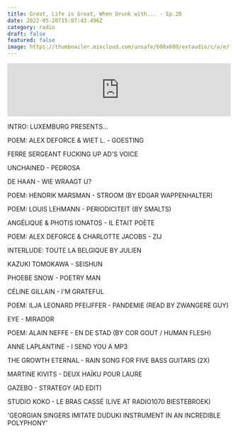 ```yaml
---
title: Great, Life is Great, When Drunk with... - Ep.20
date: 2022-05-26T15:07:43.496Z
category: radio
draft: false
featured: false
image: https://thumbnailer.mixcloud.com/unsafe/600x600/extaudio/c/a/e/f/af69-bce3-40dc-a6dd-15d57ad79ae1
---
```

<iframe width="100%" height="120" src="https://www.mixcloud.com/widget/iframe/?hide_cover=1&feed=%2FTheWordMagazine%2Falex-deforce-140920%2F" frameborder="0" ></iframe>

INTRO: LUXEMBURG PRESENTS...

POEM: ALEX DEFORCE & WIET L. - GOESTING

FERRE SERGEANT FUCKING UP AD'S VOICE

UNCHAINED - PEDROSA

DE HAAN - WIE WRAAGT U?

POEM: HENDRIK MARSMAN - STROOM (BY EDGAR WAPPENHALTER)

POEM: LOUIS LEHMANN - PERIODICITEIT (BY SMALTS)

ANGÉLIQUE & PHOTIS IONATOS - IL ÉTAIT POÈTE

POEM: ALEX DEFORCE & CHARLOTTE JACOBS - ZIJ

INTERLUDE: TOUTE LA BELGIQUE BY JULIEN

KAZUKI TOMOKAWA - SEISHUN

PHOEBE SNOW - POETRY MAN

CÉLINE GILLAIN - I'M GRATEFUL

POEM: ILJA LEONARD PFEIJFFER - PANDEMIE (READ BY ZWANGERE GUY)

EYE - MIRADOR

POEM: ALAIN NEFFE - EN DE STAD (BY COR GOUT / HUMAN FLESH)

ANNE LAPLANTINE - I SEND YOU A MP3

THE GROWTH ETERNAL - RAIN SONG FOR FIVE BASS GUITARS (2X)

MARTINE KIVITS - DEUX HAÏKU POUR LAURE

GAZEBO - STRATEGY (AD EDIT)

STUDIO KOKO - LE BRAS CASSÉ (LIVE AT RADIO1070 BIESTEBROEK)

'GEORGIAN SINGERS IMITATE DUDUKI INSTRUMENT IN AN INCREDIBLE POLYPHONY'